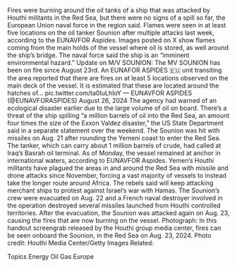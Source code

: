 Fires were burning around the oil tanks of a ship that was attacked by Houthi militants in the Red Sea, but there were no signs of a spill so far, the European Union naval force in the region said.
Flames were seen in at least five locations on the oil tanker Sounion after multiple attacks last week, according to the EUNAVFOR Aspides. Images posted on X show flames coming from the main holds of the vessel where oil is stored, as well around the ship’s bridge. The naval force said the ship is an “imminent environmental hazard.”
Update on M/V SOUNION:
The MV SOUNION has been on fire since August 23rd.
An EUNAFOR ASPIDES 🇪🇺 unit transiting the area reported that there are fires on at least 5 locations observed on the main deck of the vessel. It is estimated that these are located around the hatches of… pic.twitter.com/ta0IuLhIoY
— EUNAVFOR ASPIDES (@EUNAVFORASPIDES) August 26, 2024
The agency had warned of an ecological disaster earlier due to the large volume of oil on board. There’s a threat of the ship spilling “a million barrels of oil into the Red Sea, an amount four times the size of the Exxon Valdez disaster,” the US State Department said in a separate statement over the weekend.
The Sounion was hit with missiles on Aug. 21 after rounding the Yemeni coast to enter the Red Sea. The tanker, which can carry about 1 million barrels of crude, had called at Iraq’s Basrah oil terminal. As of Monday, the vessel remained at anchor in international waters, according to EUNAVFOR Aspides.
Yemen’s Houthi militants have plagued the areas in and around the Red Sea with missile and drone attacks since November, forcing a vast majority of vessels to instead take the longer route around Africa. The rebels said will keep attacking merchant ships to protest against Israel’s war with Hamas.
The Sounion’s crew were evacuated on Aug. 22 and a French naval destroyer involved in the operation destroyed several missiles launched from Houthi controlled territories. After the evacuation, the Sounion was attacked again on Aug. 23, causing the fires that are now burning on the vessel.
Photograph: In this handout screengrab released by the Houthi group media center, fires can be seen onboard the Sounion, in the Red Sea on Aug. 23, 2024. Photo credit: Houthi Media Center/Getty Images
Related:

Topics
Energy
Oil Gas
Europe

